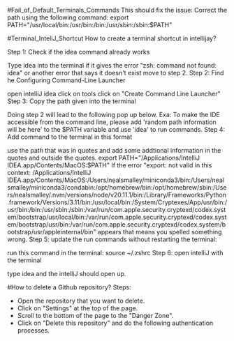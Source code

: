 #Fail_of_Default_Terminals_Commands
This should fix the issue:
Correct the path using the following command:
export PATH="/usr/local/bin:/usr/bin:/bin:/usr/sbin:/sbin:$PATH"

#Terminal_InteliJ_Shortcut
How to create a terminal shortcut in intellijay?

Step 1: Check if the idea command already works

Type idea into the terminal
if it gives the error "zsh: command not found: idea" or another error that says it doesn't exist move to step 2.
Step 2: Find he Configuring Command-Line Launcher

open intelliJ idea
click on tools
click on "Create Command Line Launcher"
Step 3: Copy the path given into the terminal

Doing step 2 will lead to the following pop up below. Exa: To make the IDE accessible from the command line, please add 'random path information will be here' to the $PATH variable and use 'idea' to run commands.
Step 4: Add command to the terminal in this format

use the path that was in quotes and add some addtional information in the quotes and outside the quotes. export PATH="/Applications/IntelliJ IDEA.app/Contents/MacOS:$PATH"
If the error "export: not valid in this context: /Applications/IntelliJ IDEA.app/Contents/MacOS:/Users/nealsmalley/miniconda3/bin:/Users/nealsmalley/miniconda3/condabin:/opt/homebrew/bin:/opt/homebrew/sbin:/Users/nealsmalley/.nvm/versions/node/v20.11.1/bin:/Library/Frameworks/Python.framework/Versions/3.11/bin:/usr/local/bin:/System/Cryptexes/App/usr/bin:/usr/bin:/bin:/usr/sbin:/sbin:/var/run/com.apple.security.cryptexd/codex.system/bootstrap/usr/local/bin:/var/run/com.apple.security.cryptexd/codex.system/bootstrap/usr/bin:/var/run/com.apple.security.cryptexd/codex.system/bootstrap/usr/appleinternal/bin" appears that means you spelled something wrong.
Step 5: update the run commands without restarting the terminal:

run this command in the terminal: source ~/.zshrc
Step 6: open intelliJ with the terminal

type idea and the intelliJ should open up.


#How to delete a Github repository?
Steps:
- Open the repository that you want to delete.
- Click on "Settings" at the top of the page.
- Scroll to the bottom of the page to the "Danger Zone".
- Click on "Delete this repository" and do the following authentication processes.


